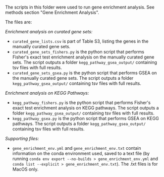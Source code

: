 The scripts in this folder were used to run gene enrichment analysis. See methods section "Gene Enrichment Analysis".

The files are:

_Enrichment analysis on curated gene sets:_
- `curated_gene_lists.csv` is part of Table S3, listing the genes in the manually curated gene sets.
- `curated_gene_sets_fishers.py` is the python script that performs Fisher's exact test enrichment analysis on the manually curated gene sets. The script outputs a folder `kegg_pathway_gsea_output/` containing tsv files with full results.
- `curated_gene_sets_gsea.py` is the python script that performs GSEA on the manually curated gene sets. The script outputs a folder `kegg_pathway_gsea_output/` containing tsv files with full results.

_Enrichment analysis on KEGG Pathways:_
- `kegg_pathway_fishers.py` is the python script that performs Fisher's exact test enrichment analysis on KEGG pathways. The script outputs a folder `kegg_pathway_gsea_output/` containing tsv files with full results.
- `kegg_pathway_gsea.py` is the python script that performs GSEA on KEGG pathways. The script outputs a folder `kegg_pathway_gsea_output/` containing tsv files with full results.

_Supporting files:_
- `gene_enrichment_env.yml` and `gene_enrichment_env.txt` contain information on the conda environment used, saved to a text file (by running `conda env export --no-builds > gene_enrichment_env.yml` and `conda list --explicit > gene_enrichment_env.txt`). The .txt files is for MacOS only.

